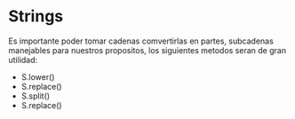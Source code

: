 # Strings

Es importante poder tomar cadenas comvertirlas en partes, subcadenas manejables para nuestros propositos, los siguientes metodos seran de gran utilidad:

* S.lower()
* S.replace()
* S.split()
* S.replace()
